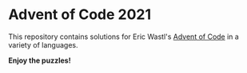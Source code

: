 # Advent of Code 2021

This repository contains solutions for Eric Wastl's
[Advent of Code](http://www.adventofcode.com) in a variety of languages.

**Enjoy the puzzles!**

